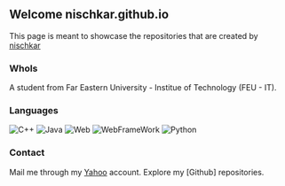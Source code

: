 ## Welcome nischkar.github.io

This page is meant to showcase the repositories that are created by [nischkar](https://github.com/nischkar)

### WhoIs

A student from Far Eastern University - Institue of Technology (FEU - IT).

### Languages
![C++](https://lh3.googleusercontent.com/3vGlLyKkKC46G1qqiqyKf0jeOyUtiZk5NxOxeuRJOfP4aZzCob9kabZX252mUmVAHA=w300)
![Java](http://www.ecsteam.com/wp-content/uploads/Java.png)
![Web](http://www.codingdojo.com/blog/wp-content/uploads/html-css-js-300x175.png)
![WebFrameWork](http://getbootstrap.com/apple-touch-icon.png)
![Python](https://pluralsight.imgix.net/paths/python-7be70baaac.png)

### Contact
Mail me through my [Yahoo](mailto:nischkar@yahoo.com) account.
Explore my [Github] repositories.
